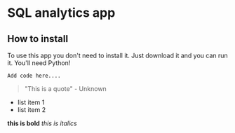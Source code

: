 # SQL analytics app

## How to install

To use this app you don't need to install it. Just download it and you can run it.
You'll need Python!

```
Add code here....
```

> "This is a quote" - Unknown

- list item 1
- list item 2

**this is bold**
_this is italics_
